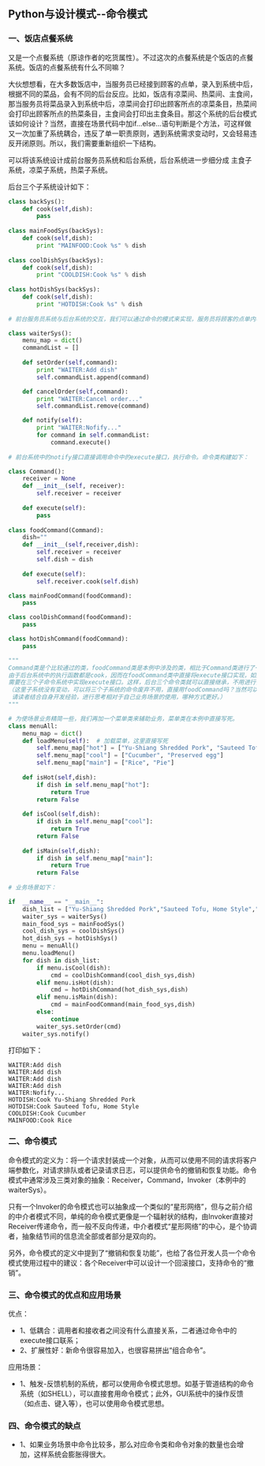## Python与设计模式--命令模式

### 一、饭店点餐系统
又是一个点餐系统（原谅作者的吃货属性）。不过这次的点餐系统是个饭店的点餐系统。饭店的点餐系统有什么不同嘛？

大伙想想看，在大多数饭店中，当服务员已经接到顾客的点单，录入到系统中后，根据不同的菜品，会有不同的后台反应。比如，饭店有凉菜间、热菜间、主食间，那当服务员将菜品录入到系统中后，凉菜间会打印出顾客所点的凉菜条目，热菜间会打印出顾客所点的热菜条目，主食间会打印出主食条目。那这个系统的后台模式该如何设计？当然，直接在场景代码中加if…else…语句判断是个方法，可这样做又一次加重了系统耦合，违反了单一职责原则，遇到系统需求变动时，又会轻易违反开闭原则。所以，我们需要重新组织一下结构。

可以将该系统设计成前台服务员系统和后台系统，后台系统进一步细分成 主食子系统，凉菜子系统，热菜子系统。

后台三个子系统设计如下：
```py
class backSys():
    def cook(self,dish):
        pass
        
class mainFoodSys(backSys):
    def cook(self,dish):
        print "MAINFOOD:Cook %s" % dish
        
class coolDishSys(backSys):
    def cook(self,dish):
        print "COOLDISH:Cook %s" % dish
        
class hotDishSys(backSys):
    def cook(self,dish):
        print "HOTDISH:Cook %s" % dish
        
# 前台服务员系统与后台系统的交互，我们可以通过命令的模式来实现，服务员将顾客的点单内容封装成命令，直接对后台下达命令，后台完成命令要求的事，即可。前台系统构建如下：

class waiterSys():
    menu_map = dict()
    commandList = []
    
    def setOrder(self,command):
        print "WAITER:Add dish"
        self.commandList.append(command)

    def cancelOrder(self,command):
        print "WAITER:Cancel order..."
        self.commandList.remove(command)

    def notify(self):
        print "WAITER:Nofify..."
        for command in self.commandList:
            command.execute()
            
# 前台系统中的notify接口直接调用命令中的execute接口，执行命令。命令类构建如下：

class Command():
    receiver = None
    def __init__(self, receiver):
        self.receiver = receiver
        
    def execute(self):
        pass
        
class foodCommand(Command):
    dish=""
    def __init__(self,receiver,dish):
        self.receiver = receiver
        self.dish = dish
        
    def execute(self):
        self.receiver.cook(self.dish)

class mainFoodCommand(foodCommand):
    pass

class coolDishCommand(foodCommand):
    pass

class hotDishCommand(foodCommand):
    pass

"""
Command类是个比较通过的类，foodCommand类是本例中涉及的类，相比于Command类进行了一定的改造。
由于后台系统中的执行函数都是cook，因而在foodCommand类中直接将execute接口实现，如果后台系统执行函数不同，
需要在三个子命令系统中实现execute接口。这样，后台三个命令类就可以直接继承，不用进行修改了。
（这里子系统没有变动，可以将三个子系统的命令废弃不用，直接用foodCommand吗？当然可以，各有利蔽。
 请读者结合自身开发经验，进行思考相对于自己业务场景的使用，哪种方式更好。）
"""

# 为使场景业务精简一些，我们再加一个菜单类来辅助业务，菜单类在本例中直接写死。
class menuAll:
    menu_map = dict()
    def loadMenu(self):  # 加载菜单，这里直接写死
        self.menu_map["hot"] = ["Yu-Shiang Shredded Pork", "Sauteed Tofu, Home Style", "Sauteed Snow Peas"]
        self.menu_map["cool"] = ["Cucumber", "Preserved egg"]
        self.menu_map["main"] = ["Rice", "Pie"]
        
    def isHot(self,dish):
        if dish in self.menu_map["hot"]:
            return True
        return False
        
    def isCool(self,dish):
        if dish in self.menu_map["cool"]:
            return True
        return False
        
    def isMain(self,dish):
        if dish in self.menu_map["main"]:
            return True
        return False
        
# 业务场景如下：

if  __name__ == "__main__":
    dish_list = ["Yu-Shiang Shredded Pork","Sauteed Tofu, Home Style","Cucumber","Rice"]  # 顾客点的菜
    waiter_sys = waiterSys()
    main_food_sys = mainFoodSys()
    cool_dish_sys = coolDishSys()
    hot_dish_sys = hotDishSys()
    menu = menuAll()
    menu.loadMenu()
    for dish in dish_list:
        if menu.isCool(dish):
            cmd = coolDishCommand(cool_dish_sys,dish)
        elif menu.isHot(dish):
            cmd = hotDishCommand(hot_dish_sys,dish)
        elif menu.isMain(dish):
            cmd = mainFoodCommand(main_food_sys,dish)
        else:
            continue
        waiter_sys.setOrder(cmd)
    waiter_sys.notify()

```
打印如下：
```
WAITER:Add dish
WAITER:Add dish
WAITER:Add dish
WAITER:Add dish
WAITER:Nofify...
HOTDISH:Cook Yu-Shiang Shredded Pork
HOTDISH:Cook Sauteed Tofu, Home Style
COOLDISH:Cook Cucumber
MAINFOOD:Cook Rice
```

### 二、命令模式
命令模式的定义为：将一个请求封装成一个对象，从而可以使用不同的请求将客户端参数化，对请求排队或者记录请求日志，可以提供命令的撤销和恢复功能。命令模式中通常涉及三类对象的抽象：Receiver，Command，Invoker（本例中的waiterSys）。

只有一个Invoker的命令模式也可以抽象成一个类似的“星形网络”，但与之前介绍的中介者模式不同，单纯的命令模式更像是一个辐射状的结构，由Invoker直接对Receiver传递命令，而一般不反向传递，中介者模式“星形网络”的中心，是个协调者，抽象结节间的信息流全部或者部分是双向的。

另外，命令模式的定义中提到了“撤销和恢复功能”，也给了各位开发人员一个命令模式使用过程中的建议：各个Receiver中可以设计一个回滚接口，支持命令的“撤销”。

### 三、命令模式的优点和应用场景
优点：
- 1、低耦合：调用者和接收者之间没有什么直接关系，二者通过命令中的execute接口联系；
- 2、扩展性好：新命令很容易加入，也很容易拼出“组合命令”。

应用场景：
- 1、触发-反馈机制的系统，都可以使用命令模式思想。如基于管道结构的命令系统（如SHELL），可以直接套用命令模式；此外，GUI系统中的操作反馈（如点击、键入等），也可以使用命令模式思想。

### 四、命令模式的缺点
- 1、如果业务场景中命令比较多，那么对应命令类和命令对象的数量也会增加，这样系统会膨胀得很大。

